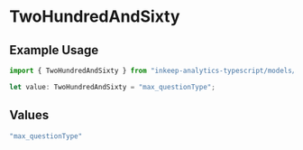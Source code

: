 # TwoHundredAndSixty

## Example Usage

```typescript
import { TwoHundredAndSixty } from "inkeep-analytics-typescript/models/operations";

let value: TwoHundredAndSixty = "max_questionType";
```

## Values

```typescript
"max_questionType"
```